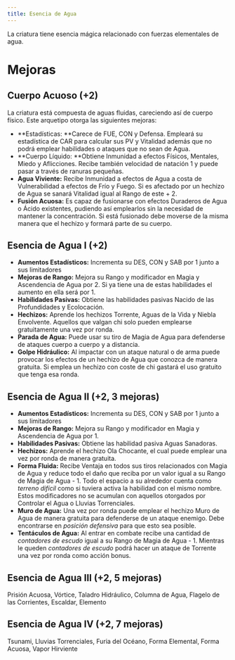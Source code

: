 ```yaml
---
title: Esencia de Agua
---
```


La criatura tiene esencia mágica relacionado con fuerzas elementales de agua.

# Mejoras

## Cuerpo Acuoso (+2)

La criatura está compuesta de aguas fluidas, careciendo así de cuerpo físico. Este arquetipo otorga las siguientes mejoras:

- **Estadísticas: **Carece de FUE, CON y Defensa. Empleará su estadística de CAR para calcular sus PV y Vitalidad además que no podrá emplear habilidades o ataques que no sean de Agua.
- **Cuerpo Líquido: **Obtiene Inmunidad a efectos Físicos, Mentales, Miedo y Aflicciones. Recibe también velocidad de natación 1 y puede pasar a través de ranuras pequeñas. 
- **Agua Viviente:** Recibe Inmunidad a efectos de Agua a costa de Vulnerabilidad a efectos de Frío y Fuego. Si es afectado por un hechizo de Agua se sanará Vitalidad igual al Rango de este + 2.
- **Fusión Acuosa:** Es capaz de fusionarse con efectos Duraderos de Agua o Ácido existentes, pudiendo así emplearlos sin la necesidad de mantener la concentración. Si está fusionado debe moverse de la misma manera que el hechizo y formará parte de su cuerpo.

## Esencia de Agua I (+2)

- **Aumentos Estadísticos:** Incrementa su DES, CON y SAB por 1 junto a sus limitadores
- **Mejoras de Rango:** Mejora su Rango y modificador en Magia y Ascendencia de Agua por 2. Si ya tiene una de estas habilidades el aumento en ella será por 1. 
- **Habilidades Pasivas:** Obtiene las habilidades pasivas Nacido de las Profundidades y Ecolocación.
- **Hechizos:** Aprende los hechizos Torrente, Aguas de la Vida y Niebla Envolvente. Aquellos que valgan chi solo pueden emplearse gratuitamente una vez por ronda.
- **Parada de Agua:** Puede usar su tiro de Magia de Agua para defenderse de ataques cuerpo a cuerpo y a distancia.
- **Golpe Hidráulico:** Al impactar con un ataque natural o de arma puede provocar los efectos de un hechizo de Agua que conozca de manera gratuita. Si emplea un hechizo con coste de chi gastará el uso gratuito que tenga esa ronda.

## Esencia de Agua II (+2, 3 mejoras)

- **Aumentos Estadísticos:** Incrementa su DES, CON y SAB por 1 junto a sus limitadores
- **Mejoras de Rango:** Mejora su Rango y modificador en Magia y Ascendencia de Agua por 1.
- **Habilidades Pasivas:** Obtiene las habilidad pasiva Aguas Sanadoras.
- **Hechizos:** Aprende el hechizo Ola Chocante, el cual puede emplear una vez por ronda de manera gratuita.
- **Forma Fluida:** Recibe Ventaja en todos sus tiros relacionados con Magia de Agua y reduce todo el daño que reciba por un valor igual a su Rango de Magia de Agua - 1. Todo el espacio a su alrededor cuenta como *terreno difícil* como si tuviera activa la habilidad con el mismo nombre. Estos modificadores no se acumulan con aquellos otorgados por Controlar el Agua o Lluvias Torrenciales.
- **Muro de Agua:** Una vez por ronda puede emplear el hechizo Muro de Agua de manera gratuita para defenderse de un ataque enemigo. Debe encontrarse en *posición defensiva* para que esto sea posible.
- **Tentáculos de Agua:** Al entrar en combate recibe una cantidad de *contadores de escudo* igual a su Rango de Magia de Agua - 1. Mientras le queden *contadores de escudo* podrá hacer un ataque de Torrente una vez por ronda como acción bonus.

## Esencia de Agua III (+2, 5 mejoras)

Prisión Acuosa, Vórtice, Taladro Hidráulico, Columna de Agua, Flagelo de las Corrientes, Escaldar, Elemento 

## Esencia de Agua IV (+2, 7 mejoras)

Tsunami, Lluvias Torrenciales, Furia del Océano, Forma Elemental, Forma Acuosa, Vapor Hirviente
